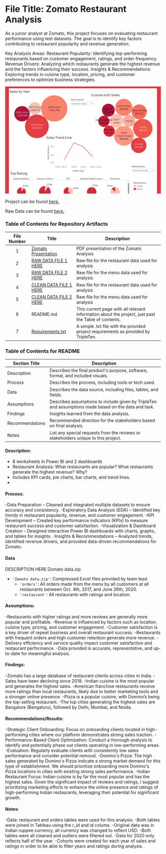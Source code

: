 # File Title: Zomato Restaurant Analysis

As a junior analyst at Zomato, this project focuses on evaluating restaurant performance using test datasets. The goal is to identify key factors contributing to restaurant popularity and revenue generation.

Key Analysis Areas:
Restaurant Popularity: Identifying top-performing restaurants based on customer engagement, ratings, and order frequency.
Revenue Drivers: Analyzing which restaurants generate the highest revenue and the factors influencing their success.
Insights & Recommendations: Exploring trends in cuisine type, location, pricing, and customer preferences to optimize business strategies.


<img src="https://github.com/SakinahJ/Data_Projects_TripleTen/blob/main/Images/zomato.png" alt="First Sheet of Project**">

Project can be found <a href='https://github.com/SakinahJ/Data_Projects_TripleTen/blob/main/Zomato/Zomato%20Presentation.pdf'><u>here</u>.</a>

Raw Data can be found <a href='URL HERE'><u>here</u>.</a>

### Table of Contents for Repository Artifacts
| File Number | Title | Description |
| :-----------: | ----------- |----------- |
| 1 | [Zomato Presentation](https://github.com/SakinahJ/Data_Projects_TripleTen/blob/main/Zomato/Zomato%20Presentation.pdf) | PDF presentation of the Zomato Analysis |
| 2 | [RAW DATA FILE 1 HERE](https://docs.google.com/spreadsheets/d/12rtVvZ7dmY-wA6MhtOIX_RMqiYd849B8taoV-OwaUCo/edit?usp=sharing) | Raw file for the restaurant data used for analysis |
| 3 | [RAW DATA FILE 2 HERE](https://docs.google.com/spreadsheets/d/1sCyuRW6AeG6f6VFNQPLNVtkIouwSXh0fdjrCI-6Xjss/edit?usp=sharing) | Raw file for the menu data used for analysis |
| 4 | [CLEAN DATA FILE 1 HERE](https://docs.google.com/spreadsheets/d/12rtVvZ7dmY-wA6MhtOIX_RMqiYd849B8taoV-OwaUCo/edit?usp=sharing) | Raw file for the restaurant data used for analysis |
| 5 | [CLEAN DATA FILE 2 HERE](https://docs.google.com/spreadsheets/d/1sCyuRW6AeG6f6VFNQPLNVtkIouwSXh0fdjrCI-6Xjss/edit?usp=sharing) | Raw file for the menu data used for analysis |
| 6 | README.md | This current page with all relevant information about the project, just past the Table of contents. |
| 7 | [Requirements.txt](https://docs.google.com/document/d/1jzZ7aFNw5tob83UqyLRSB6uvAA2uo_OjLuAOBe_4Qiw/edit?usp=sharing) | A simple .txt file with the provided project requirements as provided by TripleTen. |

### Table of Contents for README
| Section Title | Description |
| ----------- |----------- |
| Description | Describes the final product's purpose, software, format, and included visuals. |
| Process | Describes the process, including tools or tech used. |
| Data | Describes the data source, including files, tables, and fields. |
| Assumptions | Describes assumptions to include given by TripleTen and assumptions made based on the data and task. |
| Findings | Insights learned from the data analysis. |
| Recommendations | Recommended direction for the stakeholders based on final analysis. |
| Notes | List any special requests from the reviews or stakeholders unique to this project. |

#### Description:
- 8 worksheets in Power BI and 2 dashboards
- Restaurant Analysis: What restaurants are popular? What restaurants generate the highest revenue? Why?
- Includes KPI cards, pie charts, bar charts, and trend lines.
- 
#### Process:
-Data Preparation – Cleaned and integrated multiple datasets to ensure accuracy and consistency.
-Exploratory Data Analysis (EDA) – Identified key trends in restaurant popularity, revenue, and customer engagement.
-KPI Development – Created key performance indicators (KPIs) to measure restaurant success and customer satisfaction.
-Visualization & Dashboard Creation – Designed interactive Power BI dashboards with charts, graphs, and tables for insights.
-Insights & Recommendations – Analyzed trends, identified revenue drivers, and provided data-driven recommendations for Zomato.

#### Data
DESCRIPTION HERE:Zomato data.zip
- `'Zomato data.zip'`: Compressed Excel files provided by team lead
    - `'orders'`: All orders made from the menu by all customers at all restaurants between Oct. 4th, 2017, and June 26th, 2020.
    - `'restaurant'`: All restaurants with ratings and location.

#### Assumptions:
-Restaurants with higher ratings and more reviews are generally more popular and profitable.
-Revenue is influenced by factors such as location, cuisine type, pricing, and customer engagement.
-Customer satisfaction is a key driver of repeat business and overall restaurant success.
-Restaurants with frequent orders and high customer retention generate more revenue.
-Delivery efficiency and service quality impact customer satisfaction and restaurant performance.
-Data provided is accurate, representative, and up-to-date for meaningful analysis.


#### Findings:
-Zomato has a large database of restaurant clients across cities in India.
-Sales have been declining since 2018.
-Indian cuisine is the most popular and generates the highest sales.
-American franchise restaurants receive more ratings than local restaurants, likely due to better marketing tools and a stronger online presence.
-Pizza is a popular cuisine, with Domino’s being the top-selling restaurant.
-The top cities generating the highest sales are Bangalore (Bengaluru), followed by Delhi, Mumbai, and Noida.

#### Recommendations/Results:
-Strategic Client Onboarding:
Focus on onboarding clients located in high-performing cities where our
platform demonstrates strong sales traction.
-Performance-Based Client Optimization: 
Conduct a thorough analysis to identify and potentially phase
out clients operating in low-performing areas.
-Evaluation:
Regularly evaluate clients with consistently low sales performance and consider potential
removal.
-Domino's Pizza:
The high sales generated by Domino's Pizza indicate a strong market demand for this
type of establishment. We should prioritize onboarding more Domino's Pizza locations in cities with
existing strong sales performance.
-Indian Restaurant Focus:
Indian cuisine is by far the most popular and has the highest sales. Given the
significant impact of reviews and ratings, I suggest prioritizing marketing efforts to enhance the online
presence and ratings of high-performing Indian restaurants, leveraging their potential for significant
growth.

#### Notes:
-Data: restaurant and orders tables were used for this analysis.
-Both tables were joined in Tableau using the r_id and id colums.
-Original data was in Indian ruppee currency, all currency was changed to reflect
USD.
-Both tables were all cleaned and outliers were filtered out.
-Data for 2020 only reflects half of the year.
-Cohorts were created for each year of sales and ratings in order to be able to filter
years and ratings during analysis.


